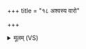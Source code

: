 +++
title = "१८ अश्वस्य वारो"

+++
<details><summary>मूलम् (VS)</summary>

अश्व॑स्य॒ वारो॑ गोशपद्य॒के ॥
</details>